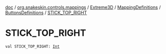 [doc](../../../../index.md) / [org.snakeskin.controls.mappings](../../../index.md) / [Extreme3D](../../index.md) / [MappingDefinitions](../index.md) / [ButtonsDefinitions](index.md) / [STICK_TOP_RIGHT](./-s-t-i-c-k_-t-o-p_-r-i-g-h-t.md)

# STICK_TOP_RIGHT

`val STICK_TOP_RIGHT: `[`Int`](https://kotlinlang.org/api/latest/jvm/stdlib/kotlin/-int/index.html)